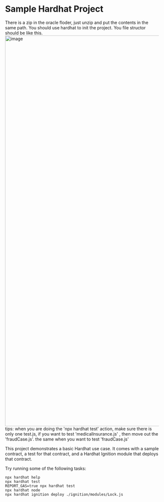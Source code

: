 # Sample Hardhat Project

There is a zip in the oracle floder, just unzip and put the contents in the same path.
You should use hardhat to init the project.
You file structor should be like this.
<img width="1280" alt="image" src="https://github.com/user-attachments/assets/af8a0b72-7993-4455-9b96-89ef48e414d2" />
tips:
when you are doing the 'npx hardhat test' action, make sure there is only one test.js, if you want to test 'medicallnsurance.js' ,
then move out the 'fraudCase.js'. the same when you want to test 'fraudCase.js'



This project demonstrates a basic Hardhat use case. It comes with a sample contract, a test for that contract, and a Hardhat Ignition module that deploys that contract.

Try running some of the following tasks:

```shell
npx hardhat help
npx hardhat test
REPORT_GAS=true npx hardhat test
npx hardhat node
npx hardhat ignition deploy ./ignition/modules/Lock.js
```
